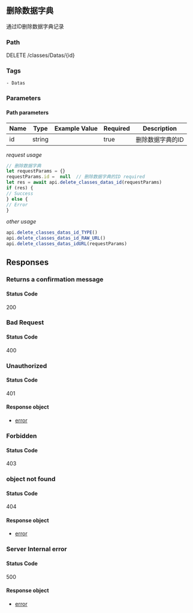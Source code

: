 ## 删除数据字典

通过ID删除数据字典记录
### Path
DELETE /classes/Datas/{id}

### Tags
    - Datas
### Parameters


#### Path parameters

| Name | Type | Example Value | Required | Description |
| ---- | ---- | ------------- | -------- | ----------- |
| id | string |  |  true  | 删除数据字典的ID |
*request usage*
```javascript
// 删除数据字典
let requestParams = {}
requestParams.id =  null  // 删除数据字典的ID required
let res = await api.delete_classes_datas_id(requestParams)
if (res) {
// Success
} else {
// Error
}
```
*other usage*
```javascript
api.delete_classes_datas_id_TYPE()
api.delete_classes_datas_id_RAW_URL()
api.delete_classes_datas_idURL(requestParams)
```

## Responses
### Returns a confirmation message

#### Status Code
200



### Bad Request

#### Status Code
400



### Unauthorized

#### Status Code
401


#### Response object
* [error](../models/error.md)

### Forbidden

#### Status Code
403



### object not found

#### Status Code
404


#### Response object
* [error](../models/error.md)

### Server Internal error

#### Status Code
500


#### Response object
* [error](../models/error.md)

